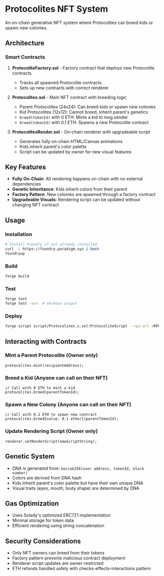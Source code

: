 # Protocolites NFT System

An on-chain generative NFT system where Protocolites can breed kids or spawn new colonies.

## Architecture

### Smart Contracts

1. **ProtocoliteFactory.sol** - Factory contract that deploys new Protocolite contracts
   - Tracks all spawned Protocolite contracts
   - Sets up new contracts with correct renderer

2. **Protocolites.sol** - Main NFT contract with breeding logic
   - Parent Protocolites (24x24): Can breed kids or spawn new colonies
   - Kid Protocolites (12x12): Cannot breed, inherit parent's genetics
   - `breed(tokenId)` with 0 ETH: Mints a kid to msg.sender
   - `breed(tokenId)` with 0.1 ETH: Spawns a new Protocolite contract

3. **ProtocolitesRender.sol** - On-chain renderer with upgradeable script
   - Generates fully on-chain HTML/Canvas animations
   - Kids inherit parent's color palette
   - Script can be updated by owner for new visual features

## Key Features

- **Fully On-Chain**: All rendering happens on-chain with no external dependencies
- **Genetic Inheritance**: Kids inherit colors from their parent
- **Factory Pattern**: New colonies are spawned through a factory contract
- **Upgradeable Visuals**: Rendering script can be updated without changing NFT contract

## Usage

### Installation
```bash
# Install Foundry if not already installed
curl -L https://foundry.paradigm.xyz | bash
foundryup
```

### Build
```bash
forge build
```

### Test
```bash
forge test
forge test -vvv  # Verbose output
```

### Deploy
```bash
forge script script/Protocolites.s.sol:ProtocoliteScript --rpc-url <RPC_URL> --private-key <PRIVATE_KEY> --broadcast
```

## Interacting with Contracts

### Mint a Parent Protocolite (Owner only)
```solidity
protocolites.mint(recipientAddress);
```

### Breed a Kid (Anyone can call on their NFT)
```solidity
// Call with 0 ETH to mint a kid
protocolites.breed(parentTokenId);
```

### Spawn a New Colony (Anyone can call on their NFT)
```solidity
// Call with 0.1 ETH to spawn new contract
protocolites.breed{value: 0.1 ether}(parentTokenId);
```

### Update Rendering Script (Owner only)
```solidity
renderer.setRenderScript(newScriptString);
```

## Genetic System

- DNA is generated from: `keccak256(user address, tokenId, block number)`
- Colors are derived from DNA hash
- Kids inherit parent's color palette but have their own unique DNA
- Visual traits (eyes, mouth, body shape) are determined by DNA

## Gas Optimization

- Uses Solady's optimized ERC721 implementation
- Minimal storage for token data
- Efficient rendering using string concatenation

## Security Considerations

- Only NFT owners can breed from their tokens
- Factory pattern prevents malicious contract deployment
- Renderer script updates are owner-restricted
- ETH refunds handled safely with checks-effects-interactions pattern